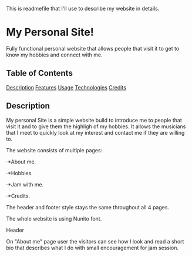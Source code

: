 This is readmefile that I'll use to describe my website in details.

# My Personal Site!

Fully functional personal website that allows people that visit it to get to know my hobbies and connect with me.

## Table of Contents

[Description](#description)
[Features](#features)
[Usage](#usage)
[Technologies](#technologies)
[Credits](#credits)

## Description

My personal Site is a simple website build to introduce me to people that visit it and to give them the highligh of my hobbies.
It allows the musicians that I meet to quickly look at my interest and contact me if they are willing to.

The website consists of multiple pages:

⋅\*About me.

⋅\*Hobbies.

⋅\*Jam with me.

⋅\*Credits.

The header and footer style stays the same throughout all 4 pages.

The whole website is using Nunito font.

Header

On "About me" page user the visitors can see how I look and read a short bio that describes what I do with small encouragement for jam session.

